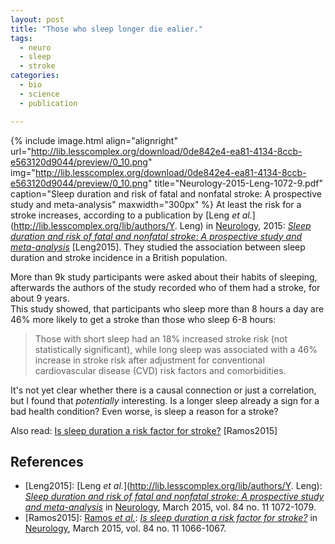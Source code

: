 ```yaml
---
layout: post
title: "Those who sleep longer die ealier."
tags:
  - neuro
  - sleep
  - stroke
categories:
  - bio
  - science
  - publication

---
```


{% include image.html align="alignright" url="http://lib.lesscomplex.org/download/0de842e4-ea81-4134-8ccb-e563120d9044/preview/0_10.png" img="http://lib.lesscomplex.org/download/0de842e4-ea81-4134-8ccb-e563120d9044/preview/0_10.png" title="Neurology-2015-Leng-1072-9.pdf" caption="Sleep duration and risk of fatal and nonfatal stroke: A prospective study and meta-analysis" maxwidth="300px" %}
At least the risk for a stroke increases, according to a publication by [Leng *et al.*](http://lib.lesscomplex.org/lib/authors/Y. Leng) in [Neurology](http://lib.lesscomplex.org/lib/publishers/Neurology), 2015:
[*Sleep duration and risk of fatal and nonfatal stroke: A prospective study and meta-analysis*](http://lib.lesscomplex.org/lib/view/leng2015a) \[Leng2015\]. They studied the association between sleep duration and stroke incidence in a British population.

More than 9k study participants were asked about their habits of sleeping, afterwards the authors of the study recorded who of them had a stroke, for about 9 years.  
This study showed, that participants who sleep more than 8 hours a day are 46% more likely to get a stroke than those who sleep 6-8 hours:

> Those with short sleep had an 18% increased stroke risk (not statistically significant), while long sleep was associated with a 46% increase in stroke risk after adjustment for conventional cardiovascular disease (CVD) risk factors and comorbidities. 

It's not yet clear whether there is a causal connection or just a correlation, but I found that *potentially* interesting. Is a longer sleep already a sign for a bad health condition? Even worse, is sleep a reason for a stroke?

Also read: [Is sleep duration a risk factor for stroke?](http://lib.lesscomplex.org/lib/view/ramos2015a) \[Ramos2015\]

## References

* \[Leng2015\]: [Leng *et al.*](http://lib.lesscomplex.org/lib/authors/Y. Leng): [*Sleep duration and risk of fatal and nonfatal stroke: A prospective study and meta-analysis*](http://lib.lesscomplex.org/lib/view/leng2015a) in [Neurology](http://lib.lesscomplex.org/lib/publishers/Neurology), March 2015, vol. 84 no. 11 1072-1079.
* \[Ramos2015\]: [Ramos *et al.*](http://lib.lesscomplex.org/cms/lib/authors/A.%20R.%20Ramos): [*Is sleep duration a risk factor for stroke?*](http://lib.lesscomplex.org/lib/view/ramos2015a) in [Neurology](http://lib.lesscomplex.org/lib/publishers/Neurology), March 2015, vol. 84 no. 11 1066-1067.

